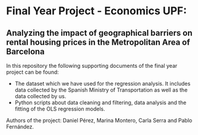 # Final Year Project - Economics UPF:
## Analyzing the impact of geographical barriers on rental housing prices in the Metropolitan Area of Barcelona

In this repository the following supporting documents of the final year project can be found:
- The dataset which we have used for the regression analysis. It includes data collected by the Spanish Ministry of Transportation as well as the data collected by us.
- Python scripts about data cleaning and filtering, data analysis and the fitting of the OLS regression models.

Authors of the project: Daniel Pérez, Marina Montero, Carla Serra and Pablo Fernández.
